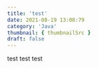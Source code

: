 ```yaml
---
title: 'test'
date: 2021-08-19 13:08:79
category: 'Java'
thumbnail: { thumbnailSrc }
draft: false
---
```


test test test
